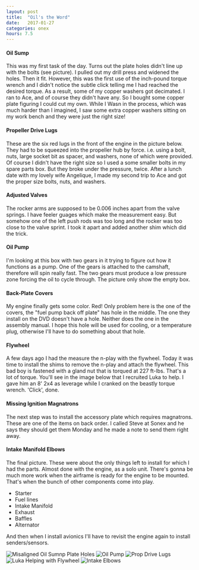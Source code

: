 ```yaml
---
layout: post
title:  "Oil's the Word"
date:   2017-01-27 
categories: onex
hours: 7.5
---
```


#### Oil Sump
This was my first task of the day.  Turns out the plate holes didn't line up with the bolts (see picture).  I pulled out my drill press and widened the holes.  Then it fit.  However, this was the first use of the inch-pound torque wrench and I didn't notice the subtle click telling me I had reached the desired torque.  As a result, some of my copper washers got decimated.  I ran to Ace, and of course they didn't have any.  So I bought some copper plate figuring I could cut my own.  While I Wasn in the process, which was much harder than I imagined, I saw some extra copper washers sitting on my work bench and they were just the right size!

#### Propeller Drive Lugs
These are the six red lugs in the front of the engine in the picture below.  They had to be squeezed into the propeller hub by force.  i.e. using a bolt, nuts, large socket bit as spacer, and washers, none of which were provided.  Of course I didn't have the right size so I used a some smaller bolts in my spare parts box.  But they broke under the pressure, twice.  After a lunch date with my lovely wife Angelique, I made my second trip to Ace and got the proper size bolts, nuts, and washers.
 
#### Adjusted Valves
The rocker arms are supposed to be 0.006 inches apart from the valve springs.  I have feeler guages which make the measurement easy.  But somehow one of the left push rods was too long and the rocker was too close to the valve sprint.  I took it apart and added another shim which did the trick.

#### Oil Pump
I'm looking at this box with two gears in it trying to figure out how it functions as a pump.  One of the gears is attached to the camshaft, therefore will spin really fast.  The two gears must produce a low pressure zone forcing the oil to cycle through.  The picture only show the empty box.

#### Back-Plate Covers
My engine finally gets some color.  Red!  Only problem here is the one of the covers, the "fuel pump back off plate" has hole in the middle.  The one they install on the DVD doesn't have a hole.  Neither does the one in the assembly manual.  I hope this hole will be used for cooling, or a temperature plug, otherwise I'll have to do something about that hole.
    
#### Flywheel
A few days ago I had the measure the n-play with the flywheel.  Today it was time to install the shims to remove the n-play and attach the flywheel.  This bad boy is fastened with a gland nut that is torqued at 227 ft-lbs.  That's a lot of torque.  You'll see in the image below that I recruited Luka to help.  I gave him an 8' 2x4 as leverage while I cranked on the beastly torque wrench.  'Click', done.  

#### Missing Ignition Magnatrons
The next step was to install the accessory plate which requires magnatrons.  These are one of the items on back order.  I called Steve at Sonex and he says they should get them Monday and he made a note to send them right away.

#### Intake Manifold Elbows
The final picture.  These were about the only things left to install for which I had the parts.  Almost done with the engine, as a solo unit.  There's gonna be much more work when the airframe is ready for the engine to be mounted.  That's when the bunch of other components come into play.
* Starter
* Fuel lines
* Intake Manifold
* Exhaust
* Baffles
* Alternator

And then when I install avionics I'll have to revisit the engine again to install senders/sensors.

![Misaligned Oil Sumnp Plate Holes](/onex/img/2017-01-27/1.jpg)
![Oil Pump](/onex/img/2017-01-27/2.jpg)
![Prop Drive Lugs](/onex/img/2017-01-27/3.jpg)
![Luka Helping with Flywheel](/onex/img/2017-01-27/4.jpg)
![Intake Elbows](/onex/img/2017-01-27/5.jpg)